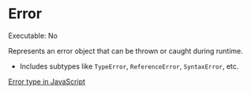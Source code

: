 # Error

Executable: No

Represents an error object that can be thrown or caught during runtime.
- Includes subtypes like `TypeError`, `ReferenceError`, `SyntaxError`, etc.

[Error type in JavaScript](Error%207235d0371a844669b9635cf8baaaa4ce/Error%20type%20in%20JavaScript%2099e3b83d9f3541528ef6089ebb4d1b32.md)